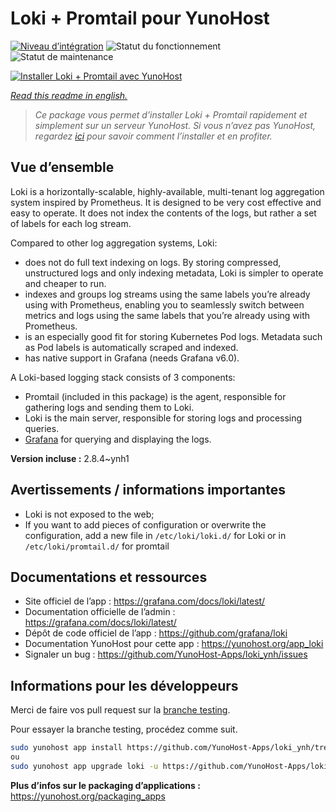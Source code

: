 <!--
N.B.: This README was automatically generated by https://github.com/YunoHost/apps/tree/master/tools/README-generator
It shall NOT be edited by hand.
-->

# Loki + Promtail pour YunoHost

[![Niveau d’intégration](https://dash.yunohost.org/integration/loki.svg)](https://dash.yunohost.org/appci/app/loki) ![Statut du fonctionnement](https://ci-apps.yunohost.org/ci/badges/loki.status.svg) ![Statut de maintenance](https://ci-apps.yunohost.org/ci/badges/loki.maintain.svg)

[![Installer Loki + Promtail avec YunoHost](https://install-app.yunohost.org/install-with-yunohost.svg)](https://install-app.yunohost.org/?app=loki)

*[Read this readme in english.](./README.md)*

> *Ce package vous permet d’installer Loki + Promtail rapidement et simplement sur un serveur YunoHost.
Si vous n’avez pas YunoHost, regardez [ici](https://yunohost.org/#/install) pour savoir comment l’installer et en profiter.*

## Vue d’ensemble

Loki is a horizontally-scalable, highly-available, multi-tenant log aggregation system inspired by Prometheus. It is designed to be very cost effective and easy to operate. It does not index the contents of the logs, but rather a set of labels for each log stream.

Compared to other log aggregation systems, Loki:

 - does not do full text indexing on logs. By storing compressed, unstructured logs and only indexing metadata, Loki is simpler to operate and cheaper to run.
 - indexes and groups log streams using the same labels you’re already using with Prometheus, enabling you to seamlessly switch between metrics and logs using the same labels that you’re already using with Prometheus.
 - is an especially good fit for storing Kubernetes Pod logs. Metadata such as Pod labels is automatically scraped and indexed.
 - has native support in Grafana (needs Grafana v6.0).

A Loki-based logging stack consists of 3 components:
 - Promtail (included in this package) is the agent, responsible for gathering logs and sending them to Loki.
 - Loki is the main server, responsible for storing logs and processing queries.
 - [Grafana](https://github.com/Yunohost-Apps/grafana_ynh) for querying and displaying the logs.



**Version incluse :** 2.8.4~ynh1
## Avertissements / informations importantes

 - Loki is not exposed to the web;
 - If you want to add pieces of configuration or overwrite the configuration, add a new file in `/etc/loki/loki.d/` for Loki or in `/etc/loki/promtail.d/` for promtail

## Documentations et ressources

* Site officiel de l’app : <https://grafana.com/docs/loki/latest/>
* Documentation officielle de l’admin : <https://grafana.com/docs/loki/latest/>
* Dépôt de code officiel de l’app : <https://github.com/grafana/loki>
* Documentation YunoHost pour cette app : <https://yunohost.org/app_loki>
* Signaler un bug : <https://github.com/YunoHost-Apps/loki_ynh/issues>

## Informations pour les développeurs

Merci de faire vos pull request sur la [branche testing](https://github.com/YunoHost-Apps/loki_ynh/tree/testing).

Pour essayer la branche testing, procédez comme suit.

``` bash
sudo yunohost app install https://github.com/YunoHost-Apps/loki_ynh/tree/testing --debug
ou
sudo yunohost app upgrade loki -u https://github.com/YunoHost-Apps/loki_ynh/tree/testing --debug
```

**Plus d’infos sur le packaging d’applications :** <https://yunohost.org/packaging_apps>